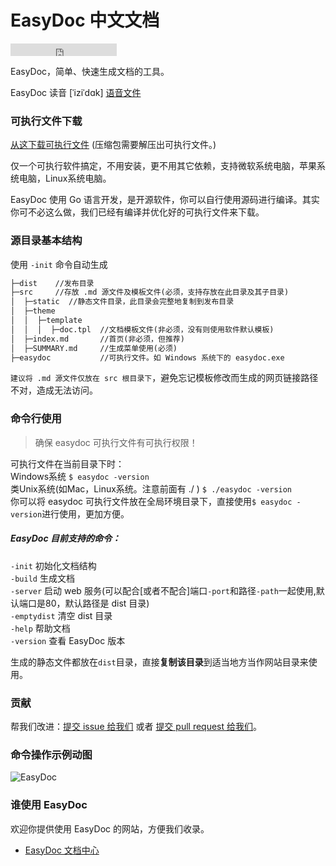 # EasyDoc 中文文档

<iframe src="https://ghbtns.com/github-btn.html?user=wuyumin&repo=easydoc&type=star&count=true" frameborder="0" scrolling="0" width="170px" height="20px"></iframe>

EasyDoc，简单、快速生成文档的工具。

EasyDoc 读音 [ˈiziˈdɑk] [语音文件](https://wuyumin.github.io/easydoc/dist/static/EasyDoc.mp3)

### 可执行文件下载

[从这下载可执行文件](https://github.com/wuyumin/easydoc/releases) (压缩包需要解压出可执行文件。)

仅一个可执行软件搞定，不用安装，更不用其它依赖，支持微软系统电脑，苹果系统电脑，Linux系统电脑。

EasyDoc 使用 Go 语言开发，是开源软件，你可以自行使用源码进行编译。其实你可不必这么做，我们已经有编译并优化好的可执行文件来下载。

### 源目录基本结构

使用 `-init` 命令自动生成

```html
├─dist    //发布目录
├─src     //存放 .md 源文件及模板文件(必须，支持存放在此目录及其子目录)
│  ├─static  //静态文件目录，此目录会完整地复制到发布目录
│  ├─theme
│  │  ├─template
│  │  │  ├─doc.tpl  //文档模板文件(非必须，没有则使用软件默认模板)
│  ├─index.md       //首页(非必须，但推荐)
│  ├─SUMMARY.md     //生成菜单使用(必须)
├─easydoc           //可执行文件。如 Windows 系统下的 easydoc.exe
```
`建议将 .md 源文件仅放在 src 根目录下`，避免忘记模板修改而生成的网页链接路径不对，造成无法访问。

### 命令行使用

> 确保 easydoc 可执行文件有可执行权限！

可执行文件在当前目录下时：  
Windows系统 `$ easydoc -version`  
类Unix系统(如Mac，Linux系统。注意前面有 ./ ) `$ ./easydoc -version`  
你可以将 easydoc 可执行文件放在全局环境目录下，直接使用`$ easydoc -version`进行使用，更加方便。  

##### EasyDoc 目前支持的命令：  

`-init` 初始化文档结构  
`-build` 生成文档  
`-server` 启动 web 服务(可以配合[或者不配合]端口`-port`和路径`-path`一起使用,默认端口是80，默认路径是 dist 目录)  
`-emptydist` 清空 dist 目录  
`-help` 帮助文档  
`-version` 查看 EasyDoc 版本  

生成的静态文件都放在`dist`目录，直接**复制该目录**到适当地方当作网站目录来使用。

### 贡献

帮我们改进：[提交 issue 给我们](https://github.com/wuyumin/easydoc/issues) 或者 [提交 pull request 给我们](https://github.com/wuyumin/easydoc/pulls)。

### 命令操作示例动图

![EasyDoc](https://wx3.sinaimg.cn/large/7d8c848dly1fnxttxaxtjg20ms0e21kx.gif)

### 谁使用 EasyDoc

欢迎你提供使用 EasyDoc 的网站，方便我们收录。

- [EasyDoc 文档中心](https://wuyumin.github.io/easydoc/dist)
